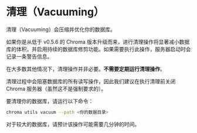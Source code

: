 # 清理（Vacuuming）

清理（Vacuuming）会压缩并优化你的数据库。

如果你是从低于 v0.5.6 的 Chroma 版本升级而来，进行清理操作将显著减小数据库的体积，并启用持续的数据库修剪功能。如果需要执行此操作，服务器启动时会记录一条警告信息。

在大多数其他情况下，清理操作并非必要。**不需要定期运行清理操作**。

清理过程中会阻塞数据库的所有读写操作，因此我们建议在执行清理前关闭 Chroma 服务器（虽然这不是强制要求的）。

要清理你的数据库，请运行以下命令：

```bash
chroma utils vacuum --path <你的数据目录>
```

对于较大的数据库，请预计该操作可能需要几分钟的时间。